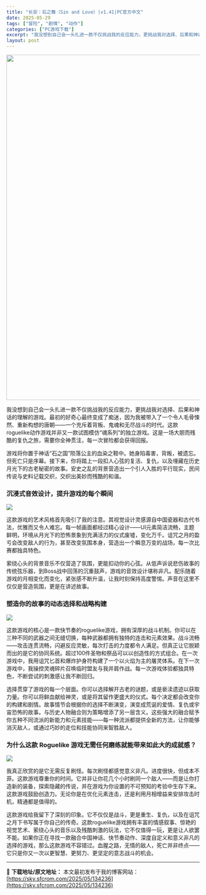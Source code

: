 ```yaml
---
title: "长安：石之舞（Sin and Love）|v1.41|PC官方中文"
date: 2025-05-29
tags: ["冒险", "剧情", "动作"]
categories: ["PC游戏下载"]
excerpt: "我没想到自己会一头扎进一款不仅挑战我的反应能力，更挑战我对选择、后果和神话的理解的游戏。最初的好奇心最终变成了痴迷，因为我被带入了一个令人毛骨悚然、重新构想的唐朝——一个充斥着背叛、鬼魂和无尽战斗的时代。这款roguelike动作游戏并非又一款试图模仿“魂系列”的独立游戏。这是一场大胆而残酷的复仇之&hellip;"
layout: post
---
```


<img class="aligncenter size-full wp-image-134237" src="https://sky.sfcrom.com/wp-content/uploads/2025/05/202505291417469.webp" alt="" width="600" height="900" />

<span>我没想到自己会一头扎进一款不仅挑战我的反应能力，更挑战我对选择、后果和神话的理解的游戏。最初的好奇心最终变成了痴迷，因为我被带入了一个令人毛骨悚然、重新构想的唐朝——一个充斥着背叛、鬼魂和无尽战斗的时代。这款roguelike动作游戏并非又一款试图模仿“魂系列”的独立游戏。这是一场大胆而残酷的复仇之旅，需要你全神贯注，每一次冒险都会获得回报。</span>

<span>游戏将你置于神话“石之国”陨落公主的血染之鞋中。她身陷毒害，背叛，被遗忘。但死亡只是序幕。接下来，你将踏上一段扣人心弦的复活、复仇，以及埋藏在历史月光下的古老秘密的故事。安史之乱的背景营造出一个引人入胜的平行现实，民间传说与史料记载交织，交织出美妙而残酷的和谐。</span>
<h3><span>沉浸式音效设计，提升游戏的每个瞬间</span></h3>
<img src="https://shared.cloudflare.steamstatic.com/store_item_assets/steam/apps/3432500/c45f0c10435dfc55ca124cd07c9719f818b604d7/ss_c45f0c10435dfc55ca124cd07c9719f818b604d7.1920x1080.jpg?t=1748144273" />

<span>这款游戏的艺术风格首先吸引了我的注意。其视觉设计灵感源自中国瓷器和古代书法，优雅而又令人难忘。每一帧画面都经过精心设计——UI元素简洁流畅，主题鲜明，环境从月光下的恐怖景象到充满活力的仪式废墟，变化万千。诅咒之月的盈亏会改变敌人的行为，甚至改变氛围本身，营造出一个瞬息万变的战场，每一次比赛都独具特色。</span>

<span>萦绕心头的背景音乐不仅营造了氛围，更能扣动你的心弦。从低声诉说悲伤故事的传统弦乐器，到Boss战中回荡的沉重鼓声，游戏的音效设计堪称非凡。配乐随着游戏的月相变化而变化，紧张感不断升温，让我时刻保持高度警惕。声音在这里不仅仅是营造氛围，更是在讲述故事。</span>
<h3><span>塑造你的故事的动态选择和战略构建</span></h3>
<img src="https://shared.cloudflare.steamstatic.com/store_item_assets/steam/apps/3432500/8a85023e93b10653036cf397fd3fa883b6911dbc/ss_8a85023e93b10653036cf397fd3fa883b6911dbc.1920x1080.jpg?t=1748144273" />

<span>这款游戏的核心是一款快节奏的roguelike游戏，拥有深厚的战斗机制。你可以在三种不同的武器之间无缝切换，每种武器都拥有独特的连击和元素效果。战斗流畅——攻击连贯流畅，闪避反应灵敏，每次打击的力度都令人满足。但真正让它脱颖而出的是它的协同系统。超过100件圣物和祭品可以以创造性的方式组合。在一次游戏中，我用诅咒匕首和爆炸护身符构建了一个以火焰为主的屠灵体系。在下一次游戏中，我操控灵魂碎片召唤临时盟友与我并肩作战。每一次游戏体验都独具特色，不断尝试的刺激感让我不断回归。</span>

<span>选择贯穿了游戏的每一个层面。你可以选择解开古老的谜题，或是亵渎遗迹以获取力量。你可以将鲜血献给神灵，或是将其留作更盛大的仪式。每个决定都会改变你的构建和剧情。故事情节会根据你的选择不断演变，演变成荒诞的爱情、复仇或宇宙恐怖的故事。与历史人物融合则为策略增添了另一层含义。这些强大的融合赋予你五种不同流派的新能力和元素技能——每一种流派都提供全新的方法，让你能够消灭敌人，或通过巧妙的走位和技能协同来智胜敌人。</span>
<h3><span>为什么这款 Roguelike 游戏无需任何磨练就能带来如此大的成就感？</span></h3>
<img src="https://shared.cloudflare.steamstatic.com/store_item_assets/steam/apps/3432500/11abcf4ddb6990471295fcf5310ac73814284391/ss_11abcf4ddb6990471295fcf5310ac73814284391.1920x1080.jpg?t=1748144273" />

<span>我真正欣赏的是它无需反复刷怪。每次刷怪都感觉意义非凡。进度很快，但成本不菲。这款游戏尊重你的时间。它并非让你花几个小时刷同一个敌人——而是让你打造新的装备，探索隐藏的传说，并在游戏为你设置的不可预知的考验中生存下来。这款游戏鼓励创造力。无论你是在优化元素连击，还是利用月相增益来安排攻击时机，精通都是值得的。</span>

<span>这款游戏给我留下了深刻的印象。它不仅仅是战斗，更是重生、复仇，以及在诅咒之月下书写属于你自己的传奇。这款roguelike游戏拥有丰富的情感叙事、惊艳的视觉艺术、萦绕心头的音乐以及残酷刺激的玩法，它不仅值得一玩，更是让人欲罢不能。如果你正在寻找一款融合中国神话、快节奏动作、深度自定义和意义非凡的选择的游戏，那么这款游戏不容错过。血腥之路，无情的敌人，死亡并非终点——它只是你又一次以更智慧、更努力、更坚定的意志战斗的机会。</span>

---
📖 **下载地址/原文地址：** 本文最初发布于我的博客网站：[https://sky.sfcrom.com/2025/05/134236](https://sky.sfcrom.com/2025/05/134236)
